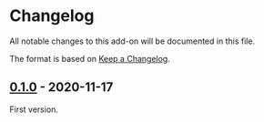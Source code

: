 # Changelog
All notable changes to this add-on will be documented in this file.

The format is based on [Keep a Changelog](https://keepachangelog.com/en/1.0.0/).

## [0.1.0] - 2020-11-17

First version.

[0.1.0]: https://github.com/zaproxy/zap-extensions/releases/graaljs-v0.1.0
